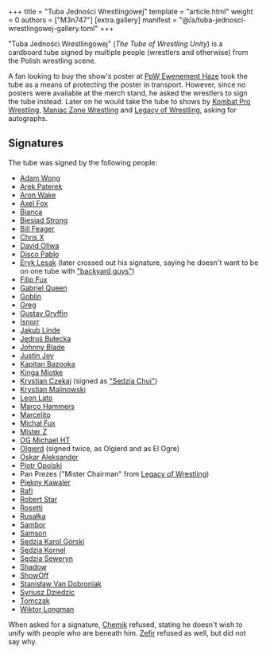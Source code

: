 +++
title = "Tuba Jedności Wrestlingowej"
template = "article.html"
weight = 0
authors = ["M3n747"]
[extra.gallery]
manifest = "@/a/tuba-jednosci-wrestlingowej-gallery.toml"
+++

"Tuba Jedności Wrestlingowej" (_The Tube of Wrestling Unity_) is a cardboard tube signed by multiple people (wrestlers and otherwise) from the Polish wrestling scene.

<!-- more -->

A fan looking to buy the show's poster at [PpW Ewenement Haze](@/e/ppw/2024-04-20-ppw-ewenement-haze.md) took the tube as a means of protecting the poster in transport. However, since no posters were available at the merch stand, he asked the wrestlers to sign the tube instead. Later on he would take the tube to shows by [Kombat Pro Wrestling](@/o/kpw.md), [Maniac Zone Wrestling](@/o/mzw.md) and [Legacy of Wrestling](@/o/low.md), asking for autographs.

## Signatures

The tube was signed by the following people:
- [Adam Wong](@/w/adam-wong.md)
- [Arek Paterek](@/w/arek-paterek.md)
- [Aron Wake](@/w/aron-wake.md)
- [Axel Fox](@/w/axel-fox.md)
- [Bianca](@/w/bianca.md)
- [Biesiad Strong](@/w/biesiad.md)
- [Bill Feager](@/w/feager.md)
- [Chris X](@/w/chris-x.md)
- [David Oliwa](@/w/david-oliwa.md)
- [Disco Pablo](@/w/disco-pablo.md)
- [Eryk Lesak](@/w/eryk-lesak.md) (later crossed out his signature, saying he doesn't want to be on one tube with ["backyard guys"](@/o/ppw.md))
- [Filip Fux](@/w/filip-fux.md)
- [Gabriel Queen](@/w/gabriel-queen.md)
- [Goblin](@/w/goblin.md)
- [Greg](@/w/greg.md)
- [Gustav Gryffin](@/w/gustav-gryffin.md)
- [Isnorr](@/w/isnorr.md)
- [Jakub Linde](@/w/jakub-linde.md)
- [Jędruś Bułecka](@/w/jedrus-bulecka.md)
- [Johnny Blade](@/w/johnny-blade.md)
- [Justin Joy](@/w/justin-joy.md)
- [Kapitan Bazooka](@/w/kapitan-bazooka.md)
- [Kinga Miotke](@/w/kinga-miotke.md)
- [Krystian Czekaj](@/w/krystian-czekaj.md) (signed as ["Sędzia Chuj"](@/a/polish-wrestling-chants.md))
- [Krystian Malinowski](@/w/krystian-malinowski.md)
- [Leon Lato](@/w/leon-lato.md)
- [Marco Hammers](@/w/marco-hammers.md)
- [Marcelito](@/w/marcelito.md)
- [Michał Fux](@/w/michal-fux.md)
- [Mister Z](@/w/mister-z.md)
- [OG Michael HT](@/w/michael-ht.md)
- [Olgierd](@/w/olgierd.md) (signed twice, as Olgierd and as El Ogre)
- [Oskar Aleksander](@/w/oskar-aleksander.md)
- [Piotr Opolski](@/w/piotr-opolski.md)
- Pan Prezes ("Mister Chairman" from [Legacy of Wrestling](@/o/low.md))
- [Piękny Kawaler](@/w/piekny-kawaler.md)
- [Rafi](@/w/rafi.md)
- [Robert Star](@/w/robert-star.md)
- [Rosetti](@/w/rosetti.md)
- [Rusałka](@/w/rusalka.md)
- [Sambor](@/w/sambor.md)
- [Samson](@/w/samson.md)
- [Sędzia Karol Górski](@/w/madman-charlie.md)
- [Sędzia Kornel](@/w/sedzia-kornel.md)
- [Sędzia Seweryn](@/w/sedzia-seweryn.md)
- [Shadow](@/w/shadow.md)
- [ShowOff](@/w/piotr-malecki.md)
- [Stanisław Van Dobroniak](@/w/stanislaw-van-dobroniak.md)
- [Syriusz Dziedzic](@/w/dziedzic.md)
- [Tomczak](@/w/tomczak.md)
- [Wiktor Longman](@/w/wiktor-longman.md)

When asked for a signature, [Chemik](@/w/chemik.md) refused, stating he doesn't wish to unify with people who are beneath him. [Zefir](@/w/zefir.md) refused as well, but did not say why.
